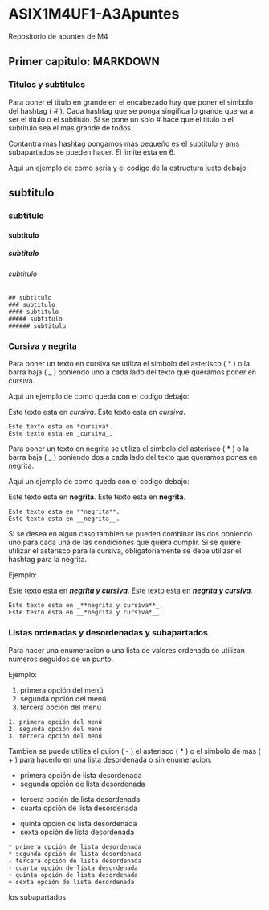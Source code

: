 # ASIX1M4UF1-A3Apuntes

Repositorio de apuntes de M4

## Primer capitulo: MARKDOWN

### Titulos y subtitulos

Para poner el titulo en grande en el encabezado hay que poner el simbolo del hashtag ( # ). Cada hashtag que se ponga singifica lo grande que va a ser el titulo o el subtitulo. Si se pone un solo # hace que el titulo o el subtitulo sea el mas grande de todos.

Contantra mas hashtag pongamos mas pequeño es el subtitulo y ams subapartados se pueden hacer. El limite esta en 6.

Aqui un ejemplo de como seria y el codigo de la estructura justo debajo:

## subtitulo
### subtitulo
#### subtitulo
##### subtitulo
###### subtitulo

```
## subtitulo
### subtitulo
#### subtitulo
##### subtitulo
###### subtitulo
```

### Cursiva y negrita

Para poner un texto en cursiva se utiliza el simbolo del asterisco ( * ) o la barra baja ( _ ) poniendo uno a cada lado del texto que queramos poner en cursiva.

Aqui un ejemplo de como queda con el codigo debajo:

Este texto esta en *cursiva*.
Este texto esta en _cursiva_.

```
Este texto esta en *cursiva*.
Este texto esta en _cursiva_.
```

Para poner un texto en negrita se utiliza el simbolo del asterisco ( * ) o la barra baja ( _ ) poniendo dos a cada lado del texto que queramos pones en negrita.

Aqui un ejemplo de como queda con el codigo debajo:

Este texto esta en **negrita**.
Este texto esta en __negrita__.

```
Este texto esta en **negrita**.
Este texto esta en __negrita__.
```

Si se desea en algun caso tambien se pueden combinar las dos poniendo uno para cada una de las condiciones que quiera cumplir. Si se quiere utilizar el asterisco para la cursiva, obligatoriamente se debe utilizar el hashtag para la negrita.

Ejemplo:

Este texto esta en _**negrita y cursiva**_.
Este texto esta en __*negrita y cursiva*__.

```
Este texto esta en _**negrita y cursiva**_.
Este texto esta en __*negrita y cursiva*__.
```

### Listas ordenadas y desordenadas y subapartados

Para hacer una enumeracion o una lista de valores ordenada se utilizan numeros seguidos de un punto.

Ejemplo:

1. primera opción del menú
2. segunda opción del menú
3. tercera opción del menú

```
1. primera opción del menú
2. segunda opción del menú
3. tercera opción del menú
```

Tambien se puede utiliza el guion ( - ) el asterisco ( * ) o el simbolo de mas ( + ) para hacerlo en una lista desordenada o sin enumeracion.

* primera opción de lista desordenada
* segunda opción de lista desordenada
- tercera opción de lista desordenada
- cuarta opción de lista desordenada
+ quinta opción de lista desordenada
+ sexta opción de lista desordenada

```
* primera opción de lista desordenada
* segunda opción de lista desordenada
- tercera opción de lista desordenada
- cuarta opción de lista desordenada
+ quinta opción de lista desordenada
+ sexta opción de lista desordenada
```

los subapartados



